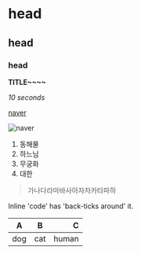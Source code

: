 # head
## head
### head

**TITLE~~~~**

*10 seconds*

[naver](http://naver.com)

![naver](http://img.naver.net/static/www/u/2013/0731/nmms_224940510.gif)

1. 동해물
2. 하느님
3. 무궁화
4. 대한

>가나다라마바사아자차카타파하


Inline 'code' has 'back-ticks around' it.


|A   |B     |C    |
|----|:----:|----:|
|dog |cat   |human|

